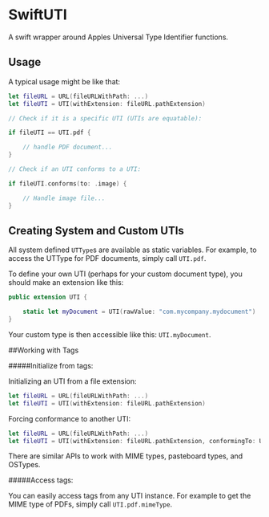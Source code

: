 # SwiftUTI

A swift wrapper around Apples Universal Type Identifier functions.

## Usage

A typical usage might be like that:

```Swift
let fileURL = URL(fileURLWithPath: ...)
let fileUTI = UTI(withExtension: fileURL.pathExtension)

// Check if it is a specific UTI (UTIs are equatable):

if fileUTI == UTI.pdf {

    // handle PDF document...
}

// Check if an UTI conforms to a UTI:

if fileUTI.conforms(to: .image) {

    // Handle image file...
}
```

## Creating  System and Custom UTIs

All system defined `UTType`s are available as static variables. For example, to access the UTType for PDF documents, simply call `UTI.pdf`.

To define your own UTI (perhaps for your custom document type), you should make an extension like this:

```Swift
public extension UTI {

    static let myDocument = UTI(rawValue: "com.mycompany.mydocument")
}
```

Your custom type is then accessible like this: `UTI.myDocument`.

##Working with Tags

#####Initialize from tags:

Initializing an UTI from a file extension:

```Swift
let fileURL = URL(fileURLWithPath: ...)
let fileUTI = UTI(withExtension: fileURL.pathExtension)
```

Forcing conformance to another UTI:

```Swift
let fileURL = URL(fileURLWithPath: ...)
let fileUTI = UTI(withExtension: fileURL.pathExtension, conformingTo: UTI.package)
```

There are similar APIs to work with MIME types, pasteboard types, and OSTypes.

#####Access tags:

You can easily access tags from any UTI instance. For example to get the MIME type of PDFs, simply call `UTI.pdf.mimeType`.

